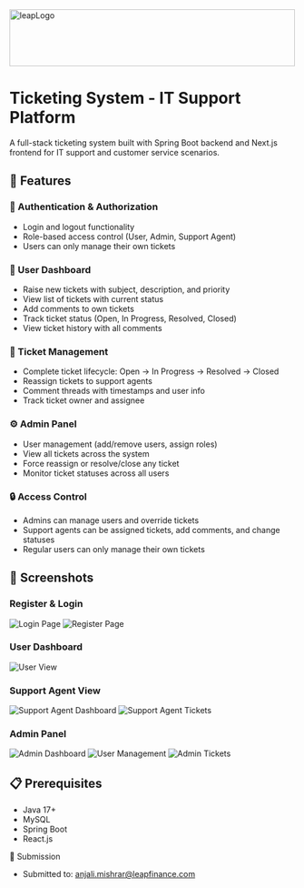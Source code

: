 <img width="503" height="100" alt="leapLogo" src="https://github.com/user-attachments/assets/497ad13a-301c-4442-8190-54ffece2c024" />

# Ticketing System - IT Support Platform
A full-stack ticketing system built with Spring Boot backend and Next.js frontend for IT support and customer service scenarios.

## 🚀 Features

### 🔐 Authentication & Authorization
- Login and logout functionality
- Role-based access control (User, Admin, Support Agent)
- Users can only manage their own tickets

### 👤 User Dashboard
- Raise new tickets with subject, description, and priority
- View list of tickets with current status
- Add comments to own tickets
- Track ticket status (Open, In Progress, Resolved, Closed)
- View ticket history with all comments

### 🎫 Ticket Management
- Complete ticket lifecycle: Open → In Progress → Resolved → Closed
- Reassign tickets to support agents
- Comment threads with timestamps and user info
- Track ticket owner and assignee

### ⚙️ Admin Panel
- User management (add/remove users, assign roles)
- View all tickets across the system
- Force reassign or resolve/close any ticket
- Monitor ticket statuses across all users

### 🔒 Access Control
- Admins can manage users and override tickets
- Support agents can be assigned tickets, add comments, and change statuses
- Regular users can only manage their own tickets

## 📸 Screenshots

### Register & Login
![Login Page](https://github.com/user-attachments/assets/76835f66-4961-49ef-84e5-a7afd94e0151)
![Register Page](https://github.com/user-attachments/assets/85674e7d-cc4c-4ead-acb5-55ca3b3522b3)

### User Dashboard
![User View](https://github.com/user-attachments/assets/3cc223fe-24db-4b7a-87c1-75ef018ba3cf)

### Support Agent View
![Support Agent Dashboard](https://github.com/user-attachments/assets/318f9be4-8d65-4e1e-88da-e84f0d6644d5)
![Support Agent Tickets](https://github.com/user-attachments/assets/fab47532-35bd-4438-8063-51ef757ac030)

### Admin Panel
![Admin Dashboard](https://github.com/user-attachments/assets/49de120c-7e42-4b03-bbe9-64f1726260e2)
![User Management](https://github.com/user-attachments/assets/2405b59c-f534-4634-a9d0-cd0c2b779513)
![Admin Tickets](https://github.com/user-attachments/assets/02b7ed51-10ac-40f0-a48c-95a8898d53cc)

## 📋 Prerequisites

- Java 17+
- MySQL
- Spring Boot
- React.js

📧 Submission
- Submitted to: anjali.mishrar@leapfinance.com




